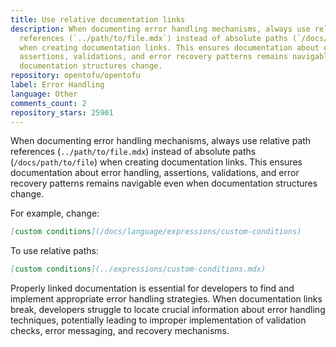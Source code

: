 ```yaml
---
title: Use relative documentation links
description: When documenting error handling mechanisms, always use relative path
  references (`../path/to/file.mdx`) instead of absolute paths (`/docs/path/to/file`)
  when creating documentation links. This ensures documentation about error handling,
  assertions, validations, and error recovery patterns remains navigable even when
  documentation structures change.
repository: opentofu/opentofu
label: Error Handling
language: Other
comments_count: 2
repository_stars: 25901
---
```


When documenting error handling mechanisms, always use relative path references (`../path/to/file.mdx`) instead of absolute paths (`/docs/path/to/file`) when creating documentation links. This ensures documentation about error handling, assertions, validations, and error recovery patterns remains navigable even when documentation structures change.

For example, change:
```markdown
[custom conditions](/docs/language/expressions/custom-conditions)
```

To use relative paths:
```markdown
[custom conditions](../expressions/custom-conditions.mdx)
```

Properly linked documentation is essential for developers to find and implement appropriate error handling strategies. When documentation links break, developers struggle to locate crucial information about error handling techniques, potentially leading to improper implementation of validation checks, error messaging, and recovery mechanisms.
